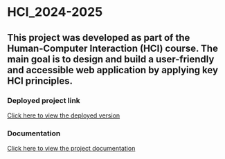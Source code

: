 # HCI_2024-2025

## This project was developed as part of the Human-Computer Interaction (HCI) course. The main goal is to design and build a user-friendly and accessible web application by applying key HCI principles. 


### Deployed project link
[Click here to view the deployed version](https://hci-2024-2025-bv3e.vercel.app/)


### Documentation
[Click here to view the project documentation](https://www.notion.so/HELENA-ART-22079e332d078077a4cece0151365f66#25a79e332d0780aba77cebbd36fdf74e)

